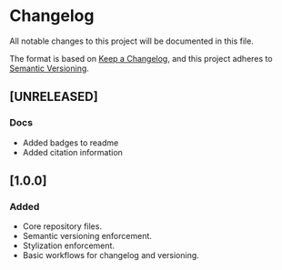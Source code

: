 # Changelog

All notable changes to this project will be documented in this file.

The format is based on [Keep a Changelog](https://keepachangelog.com/en/1.0.0/),
and this project adheres to [Semantic Versioning](https://semver.org/spec/v2.0.0.html).

## [UNRELEASED]

### Docs

- Added badges to readme
- Added citation information

## [1.0.0]

### Added

- Core repository files.
- Semantic versioning enforcement.
- Stylization enforcement.
- Basic workflows for changelog and versioning.
